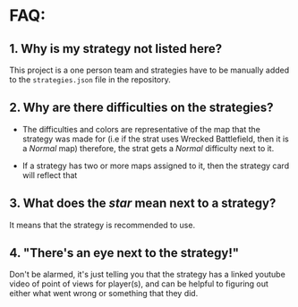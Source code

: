# FAQ:

## 1. Why is my strategy not listed here?

This project is a one person team and strategies have to be manually added to the ```strategies.json``` file in the repository.

## 2. Why are there difficulties on the strategies?

- The difficulties and colors are representative of the map that the strategy was made for (i.e if the strat uses Wrecked Battlefield, then it is a *Normal* map) therefore, the strat gets a *Normal* difficulty next to it.

- If a strategy has two or more maps assigned to it, then the strategy card will reflect that

## 3. What does the *star* mean next to a strategy?

It means that the strategy is recommended to use.

## 4. "There's an eye next to the strategy!"

Don't be alarmed, it's just telling you that the strategy has a linked youtube video of point of views for player(s), and can be helpful to figuring out either what went wrong or something that they did.
